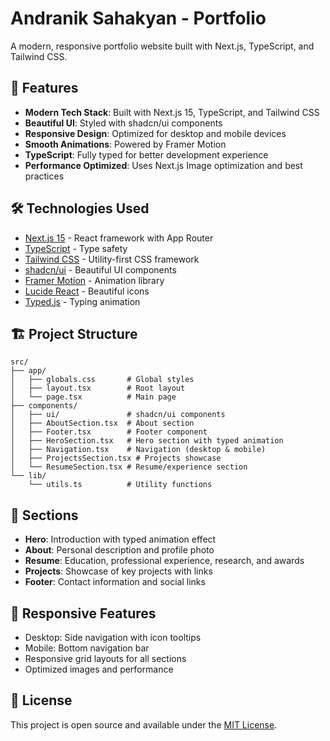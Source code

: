 # Andranik Sahakyan - Portfolio

A modern, responsive portfolio website built with Next.js, TypeScript, and Tailwind CSS.

## 🚀 Features

- **Modern Tech Stack**: Built with Next.js 15, TypeScript, and Tailwind CSS
- **Beautiful UI**: Styled with shadcn/ui components
- **Responsive Design**: Optimized for desktop and mobile devices
- **Smooth Animations**: Powered by Framer Motion
- **TypeScript**: Fully typed for better development experience
- **Performance Optimized**: Uses Next.js Image optimization and best practices

## 🛠️ Technologies Used

- [Next.js 15](https://nextjs.org/) - React framework with App Router
- [TypeScript](https://www.typescriptlang.org/) - Type safety
- [Tailwind CSS](https://tailwindcss.com/) - Utility-first CSS framework
- [shadcn/ui](https://ui.shadcn.com/) - Beautiful UI components
- [Framer Motion](https://www.framer.com/motion/) - Animation library
- [Lucide React](https://lucide.dev/) - Beautiful icons
- [Typed.js](https://github.com/mattboldt/typed.js/) - Typing animation

## 🏗️ Project Structure

```
src/
├── app/
│   ├── globals.css       # Global styles
│   ├── layout.tsx        # Root layout
│   └── page.tsx          # Main page
├── components/
│   ├── ui/               # shadcn/ui components
│   ├── AboutSection.tsx  # About section
│   ├── Footer.tsx        # Footer component
│   ├── HeroSection.tsx   # Hero section with typed animation
│   ├── Navigation.tsx    # Navigation (desktop & mobile)
│   ├── ProjectsSection.tsx # Projects showcase
│   └── ResumeSection.tsx # Resume/experience section
└── lib/
    └── utils.ts          # Utility functions
```

## 🎨 Sections

- **Hero**: Introduction with typed animation effect
- **About**: Personal description and profile photo
- **Resume**: Education, professional experience, research, and awards
- **Projects**: Showcase of key projects with links
- **Footer**: Contact information and social links

## 📱 Responsive Features

- Desktop: Side navigation with icon tooltips
- Mobile: Bottom navigation bar
- Responsive grid layouts for all sections
- Optimized images and performance

## 📄 License

This project is open source and available under the [MIT License](LICENSE).
